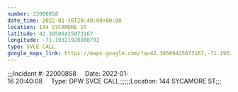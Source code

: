 ```yaml
---
number: 22000858
date_time: 2022-01-16T20:40:08+00:00
location: 144 SYCAMORE ST
latitude: 42.38509425073167
longitude: -71.19321928880792
type: SVCE CALL
google_maps_link: https://maps.google.com/?q=42.38509425073167,-71.19321928880792
---
```


;;;Incident #: 22000858     Date: 2022‐01‐16 20:40:08     Type: DPW SVCE CALL;;;;;;Location: 144 SYCAMORE ST;;;
